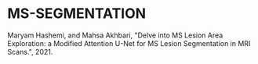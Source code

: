 # MS-SEGMENTATION
Maryam Hashemi, and Mahsa Akhbari, "Delve into MS Lesion Area Exploration: a Modified Attention
U-Net for MS Lesion Segmentation in MRI Scans.", 2021.

